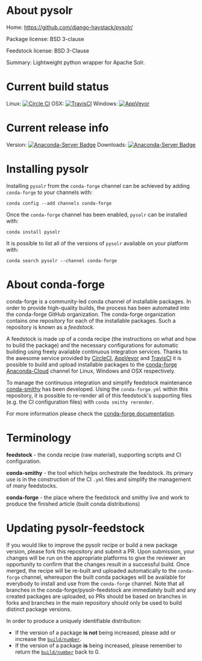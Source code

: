 About pysolr
============

Home: https://github.com/django-haystack/pysolr/

Package license: BSD 3-clause

Feedstock license: BSD 3-Clause

Summary: Lightweight python wrapper for Apache Solr.



Current build status
====================

Linux: [![Circle CI](https://circleci.com/gh/conda-forge/pysolr-feedstock.svg?style=shield)](https://circleci.com/gh/conda-forge/pysolr-feedstock)
OSX: [![TravisCI](https://travis-ci.org/conda-forge/pysolr-feedstock.svg?branch=master)](https://travis-ci.org/conda-forge/pysolr-feedstock)
Windows: [![AppVeyor](https://ci.appveyor.com/api/projects/status/github/conda-forge/pysolr-feedstock?svg=True)](https://ci.appveyor.com/project/conda-forge/pysolr-feedstock/branch/master)

Current release info
====================
Version: [![Anaconda-Server Badge](https://anaconda.org/conda-forge/pysolr/badges/version.svg)](https://anaconda.org/conda-forge/pysolr)
Downloads: [![Anaconda-Server Badge](https://anaconda.org/conda-forge/pysolr/badges/downloads.svg)](https://anaconda.org/conda-forge/pysolr)

Installing pysolr
=================

Installing `pysolr` from the `conda-forge` channel can be achieved by adding `conda-forge` to your channels with:

```
conda config --add channels conda-forge
```

Once the `conda-forge` channel has been enabled, `pysolr` can be installed with:

```
conda install pysolr
```

It is possible to list all of the versions of `pysolr` available on your platform with:

```
conda search pysolr --channel conda-forge
```


About conda-forge
=================

conda-forge is a community-led conda channel of installable packages.
In order to provide high-quality builds, the process has been automated into the
conda-forge GitHub organization. The conda-forge organization contains one repository
for each of the installable packages. Such a repository is known as a *feedstock*.

A feedstock is made up of a conda recipe (the instructions on what and how to build
the package) and the necessary configurations for automatic building using freely
available continuous integration services. Thanks to the awesome service provided by
[CircleCI](https://circleci.com/), [AppVeyor](http://www.appveyor.com/)
and [TravisCI](https://travis-ci.org/) it is possible to build and upload installable
packages to the [conda-forge](https://anaconda.org/conda-forge)
[Anaconda-Cloud](http://docs.anaconda.org/) channel for Linux, Windows and OSX respectively.

To manage the continuous integration and simplify feedstock maintenance
[conda-smithy](http://github.com/conda-forge/conda-smithy) has been developed.
Using the ``conda-forge.yml`` within this repository, it is possible to re-render all of
this feedstock's supporting files (e.g. the CI configuration files) with ``conda smithy rerender``.

For more information please check the [conda-forge documentation](https://conda-forge.org/docs/).

Terminology
===========

**feedstock** - the conda recipe (raw material), supporting scripts and CI configuration.

**conda-smithy** - the tool which helps orchestrate the feedstock.
                   Its primary use is in the construction of the CI ``.yml`` files
                   and simplify the management of *many* feedstocks.

**conda-forge** - the place where the feedstock and smithy live and work to
                  produce the finished article (built conda distributions)


Updating pysolr-feedstock
=========================

If you would like to improve the pysolr recipe or build a new
package version, please fork this repository and submit a PR. Upon submission,
your changes will be run on the appropriate platforms to give the reviewer an
opportunity to confirm that the changes result in a successful build. Once
merged, the recipe will be re-built and uploaded automatically to the
`conda-forge` channel, whereupon the built conda packages will be available for
everybody to install and use from the `conda-forge` channel.
Note that all branches in the conda-forge/pysolr-feedstock are
immediately built and any created packages are uploaded, so PRs should be based
on branches in forks and branches in the main repository should only be used to
build distinct package versions.

In order to produce a uniquely identifiable distribution:
 * If the version of a package **is not** being increased, please add or increase
   the [``build/number``](http://conda.pydata.org/docs/building/meta-yaml.html#build-number-and-string).
 * If the version of a package **is** being increased, please remember to return
   the [``build/number``](http://conda.pydata.org/docs/building/meta-yaml.html#build-number-and-string)
   back to 0.